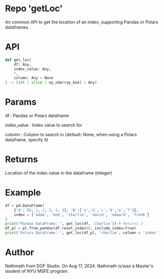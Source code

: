 # Repo 'getLoc'
An common API to get the location of an index, supporting Pandas or Polars dataframes.

# API
```python
def get_loc(
    df: Any,
    index_value: Any,
    *,
    column: Any = None
) -> (int | slice | np_ndarray_bool | Any)
```

# Params
df : Pandas or Polars dataframe

index_value : Index value to search for

column : Column to search in (default: None, when using a Polars dataframe, specify it)

# Returns
Location of the index value in the dataframe (integer)

# Example
```python
df = pd.DataFrame(
    {'A': [0, 1, 2, 3, 4, 5], 'B':['a','b','c','d','e','f']},
    index = ['adam', 'bob', 'charlie', 'david', 'edward', 'frank']
)
print("Pandas DataFrame: ", get_loc(df, 'charlie')) # Returns 2
df_pl = pl.from_pandas(df.reset_index(), include_index=True)
print("Polars DataFrame: ", get_loc(df_pl, 'charlie', column = 'index')) # Returns 2
```

# Author
Nathmath from DOF Studio. On Aug 17, 2024.
Nathmath is/was a Master's student of NYU MSFE program.
